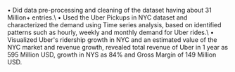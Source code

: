 • Did data pre-processing and cleaning of the dataset having about 31 Million+ entries.\\
• Used the Uber Pickups in NYC dataset and characterized the demand using Time series analysis, based on identified patterns such as hourly, weekly and monthly demand for Uber rides.\\
• Visualized Uber's ridership growth in NYC and an estimated value of the NYC market and revenue growth, revealed total revenue of Uber in 1 year as 595 Million USD, growth in NYS as 84% and Gross Margin of 149 Million USD.
